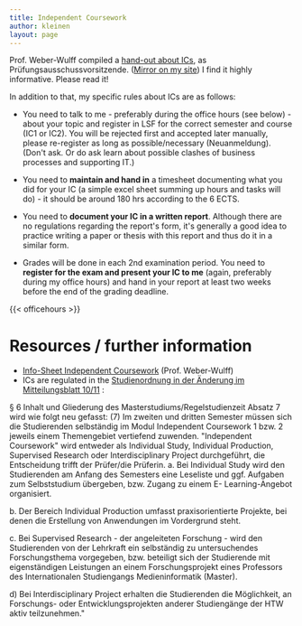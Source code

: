 ```yaml
---
title: Independent Coursework
author: kleinen
layout: page
---
```


Prof. Weber-Wulff compiled a [hand-out about ICs](https://people.f4.htw-berlin.de/~weberwu/PA/Independent-Coursework-Guide-2015-01-22.pdf),  as Prüfungsausschussvorsitzende. ([Mirror on my site](./Independent-Coursework-Guide-2015-01-22.pdf)) I find it highly informative. Please read it!

In addition to that, my specific rules about ICs are as follows:

* You need to talk to me - preferably during the office hours (see below)  - about your topic
  and register in LSF for the correct semester and course (IC1 or IC2). You will be rejected first and accepted later manually, please re-register as long as possible/necessary (Neuanmeldung). (Don't ask. Or do ask learn about possible clashes of business processes and supporting IT.)

* You need to **maintain and hand in** a timesheet documenting what you did for your IC (a simple excel sheet
  summing up hours and tasks will do) - it should be around 180 hrs according to the 6 ECTS.

* You need to **document your IC in a written report**. Although there are no regulations regarding the report's form, it's generally a good idea to practice writing a paper or thesis with this report and thus do it in a similar form.

* Grades will be done in each 2nd examination period. You need to **register for the exam and present your IC to me** (again, preferably during my office  hours) and hand in your report at least two weeks before the end of the grading deadline.

{{< officehours >}}

# Resources / further information
* [Info-Sheet Independent Coursework](https://people.f4.htw-berlin.de/~weberwu/PA/Independent-Coursework-Guide-2015-01-22.pdf) (Prof. Weber-Wulff)
* ICs are regulated in the [Studienordnung in der &#196;nderung im Mitteilungsblatt 10/11](https://www.htw-berlin.de/fileadmin/HTW/Zentral/Rechtsstelle/Amtliche_Mitteilungsblaetter/2011/10_11.pdf) :

&#167; 6 Inhalt und Gliederung des Masterstudiums/Regelstudienzeit
Absatz 7 wird wie folgt neu gefasst:
(7) Im zweiten und dritten Semester m&#252;ssen sich die Studierenden selbst&#228;ndig im Modul
Independent Coursework 1 bzw. 2 jeweils einem Themengebiet vertiefend zuwenden.
"Independent Coursework" wird entweder als Individual Study, Individual Production,
Supervised Research oder Interdisciplinary Project durchgefu&#776;hrt, die Entscheidung trifft
  der Pru&#776;fer/die Pru&#776;ferin.
a. Bei Individual Study wird den Studierenden am Anfang des Semesters eine Leseliste und
ggf. Aufgaben zum Selbststudium u&#776;bergeben, bzw. Zugang zu einem E- Learning-Angebot
organisiert.

b. Der Bereich Individual Production umfasst praxisorientierte Projekte, bei denen die
Erstellung von Anwendungen im Vordergrund steht.

c. Bei Supervised Research - der angeleiteten Forschung - wird den Studierenden von der
Lehrkraft ein selbst&#228;ndig zu untersuchendes Forschungsthema vorgegeben, bzw. beteiligt sich
der Studierende mit eigenst&#228;ndigen Leistungen an einem Forschungsprojekt eines Professors des
Internationalen Studiengangs Medieninformatik (Master).

d) Bei Interdisciplinary Project erhalten die Studierenden die M&#246;glichkeit, an
Forschungs- oder Entwicklungsprojekten anderer Studieng&#228;nge der HTW aktiv
teilzunehmen."
